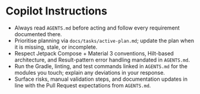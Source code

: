 # Copilot Instructions

- Always read `AGENTS.md` before acting and follow every requirement documented there.
- Prioritise planning via `docs/tasks/active-plan.md`; update the plan when it is missing, stale, or incomplete.
- Respect Jetpack Compose + Material 3 conventions, Hilt-based architecture, and Result-pattern error handling mandated in `AGENTS.md`.
- Run the Gradle, linting, and test commands linked in `AGENTS.md` for the modules you touch; explain any deviations in your response.
- Surface risks, manual validation steps, and documentation updates in line with the Pull Request expectations from `AGENTS.md`.
